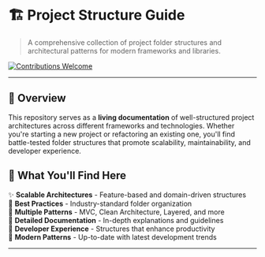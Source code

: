 # 🏗️ Project Structure Guide

> A comprehensive collection of project folder structures and architectural patterns for modern frameworks and libraries.

[![Contributions Welcome](https://img.shields.io/badge/contributions-welcome-brightgreen.svg)](CONTRIBUTING.md)

---

## 🎯 Overview

This repository serves as a **living documentation** of well-structured project architectures across different frameworks and technologies. Whether you're starting a new project or refactoring an existing one, you'll find battle-tested folder structures that promote scalability, maintainability, and developer experience.

## 🚀 What You'll Find Here

✨ **Scalable Architectures** - Feature-based and domain-driven structures  
📁 **Best Practices** - Industry-standard folder organization  
🔧 **Multiple Patterns** - MVC, Clean Architecture, Layered, and more  
📖 **Detailed Documentation** - In-depth explanations and guidelines  
🎨 **Developer Experience** - Structures that enhance productivity  
🔄 **Modern Patterns** - Up-to-date with latest development trends

---

##
